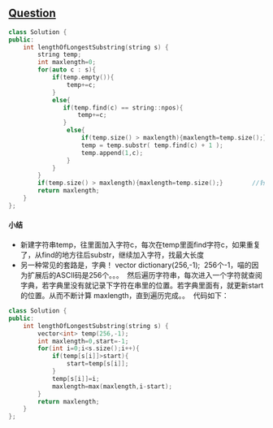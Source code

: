 
## [Question](https://leetcode.com/problems/longest-substring-without-repeating-characters/description/)
```C++
class Solution {
public:
    int lengthOfLongestSubstring(string s) {
        string temp;
        int maxlength=0; 
        for(auto c : s){
            if(temp.empty()){
                temp+=c;
            }
            else{
               if(temp.find(c) == string::npos){
                   temp+=c;
               } 
                else{
                    if(temp.size() > maxlength){maxlength=temp.size();}
                    temp = temp.substr( temp.find(c) + 1 );
                    temp.append(1,c);
                }
            }
        }
        if(temp.size() > maxlength){maxlength=temp.size();}        //针对 "abc" 或者 "aabc"这类情况
        return maxlength;
    }
};
```

#### 小结
* 新建字符串temp，往里面加入字符c，每次在temp里面find字符c，如果重复了，从find的地方往后substr，继续加入字符，找最大长度
* 另一种常见的套路是，字典！ vector<int> dictionary(256,-1);  256个-1，喵的因为扩展后的ASCII码是256个。。。
  然后遍历字符串，每次进入一个字符就查阅字典，若字典里没有就记录下字符在串里的位置。若字典里面有，就更新start的位置。从而不断计算
  maxlength，直到遍历完成。。
  代码如下：
```C++
class Solution {
public:
    int lengthOfLongestSubstring(string s) {
        vector<int> temp(256,-1);
        int maxlength=0,start=-1;
        for(int i=0;i<s.size();i++){
            if(temp[s[i]]>start){
                start=temp[s[i]];
            }
            temp[s[i]]=i;
            maxlength=max(maxlength,i-start);
        }
        return maxlength;
    }
};
```
